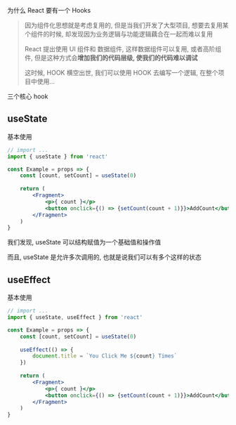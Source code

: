 为什么 React 要有一个 Hooks

> 因为组件化思想就是考虑复用的, 但是当我们开发了大型项目, 想要去复用某个组件的时候, 却发现因为业务逻辑与功能逻辑藕合在一起而难以复用
>
> React 提出使用 UI 组件和 数据组件, 这样数据组件可以复用, 或者高阶组件, 但是这种方式会**增加我们的代码层级, 使我们的代码难以调试**
>
> 这时候, HOOK 横空出世, 我们可以使用 HOOK 去编写一个逻辑, 在整个项目中使用...

三个核心 hook

## useState

基本使用

```jsx
// import ...
import { useState } from 'react'

const Example = props => {
    const [count, setCount] = useState(0)
    
    return (
    	<Fragment>
        	<p>{ count }</p>
            <button onclick={() => {setCount(count + 1)}}>AddCount</button>
        </Fragment>
    )
}
```

我们发现, useState 可以结构赋值为一个基础值和操作值

而且, useState 是允许多次调用的, 也就是说我们可以有多个这样的状态



## useEffect

基本使用

```jsx
// import ...
import { useState, useEffect } from 'react'

const Example = props => {
    const [count, setCount] = useState(0)
    
    useEffect(() => {
        document.title = `You Click Me ${count} Times`
    })
    
    return (
    	<Fragment>
        	<p>{ count }</p>
            <button onclick={() => {setCount(count + 1)}}>AddCount</button>
        </Fragment>
    )
}
```


